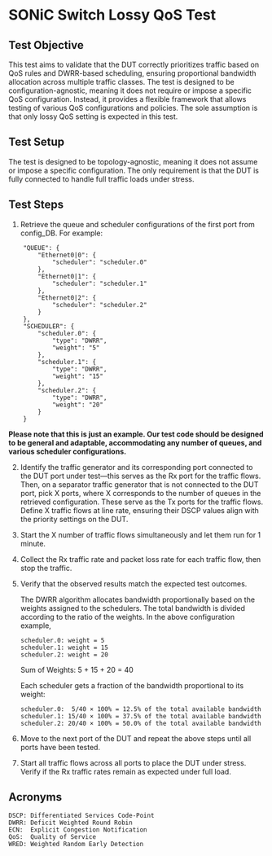 # SONiC Switch Lossy QoS Test

## Test Objective

This test aims to validate that the DUT correctly prioritizes traffic based on QoS rules and DWRR-based scheduling, ensuring proportional bandwidth allocation across multiple traffic classes.
The test is designed to be configuration-agnostic, meaning it does not require or impose a specific QoS configuration. Instead, it provides a flexible framework that allows testing of various QoS configurations and policies. The sole assumption is that only lossy QoS setting is expected in this test.

## Test Setup

The test is designed to be topology-agnostic, meaning it does not assume or impose a specific configuration. The only requirement is that the DUT is fully connected to handle full traffic loads under stress.

## Test Steps

1. Retrieve the queue and scheduler configurations of the first port from config_DB. For example:

```plaintext
    "QUEUE": {
        "Ethernet0|0": {
            "scheduler": "scheduler.0"
        },
        "Ethernet0|1": {
            "scheduler": "scheduler.1"
        },
        "Ethernet0|2": {
            "scheduler": "scheduler.2"
        }
    },
    "SCHEDULER": {
        "scheduler.0": {
            "type": "DWRR",
            "weight": "5"
        },
        "scheduler.1": {
            "type": "DWRR",
            "weight": "15"
        },
        "scheduler.2": {
            "type": "DWRR",
            "weight": "20"
        }
    }

```

**Please note that this is just an example. Our test code should be designed to be general and adaptable, accommodating any number of queues, and various scheduler configurations.**

2. Identify the traffic generator and its corresponding port connected to the DUT port under test—this serves as the Rx port for the traffic flows. Then, on a separator traffic generator that is not connected to the DUT port, pick X ports, where X corresponds to the number of queues in the retrieved configuration. These serve as the Tx ports for the traffic flows. Define X traffic flows at line rate, ensuring their DSCP values align with the priority settings on the DUT.
3. Start the X number of traffic flows simultaneously and let them run for 1 minute.
4. Collect the Rx traffic rate and packet loss rate for each traffic flow, then stop the traffic.
5. Verify that the observed results match the expected test outcomes.

   The DWRR algorithm allocates bandwidth proportionally based on the weights assigned to the schedulers. The total bandwidth is divided according to the ratio of the weights. In the above configuration example,

   ```plaintext
   scheduler.0: weight = 5
   scheduler.1: weight = 15
   scheduler.2: weight = 20
   ```

   Sum of Weights: 5 + 15 + 20 = 40

   Each scheduler gets a fraction of the bandwidth proportional to its weight:

   ```plaintext
   scheduler.0:  5/40 × 100% = 12.5% of the total available bandwidth
   scheduler.1: 15/40 × 100% = 37.5% of the total available bandwidth
   scheduler.2: 20/40 × 100% = 50.0% of the total available bandwidth

   ```

6. Move to the next port of the DUT and repeat the above steps until all ports have been tested.
7. Start all traffic flows across all ports to place the DUT under stress. Verify if the Rx traffic rates remain as expected under full load.

## Acronyms

```plaintext
DSCP: Differentiated Services Code-Point
DWRR: Deficit Weighted Round Robin
ECN:  Explicit Congestion Notification
QoS:  Quality of Service
WRED: Weighted Random Early Detection
```
